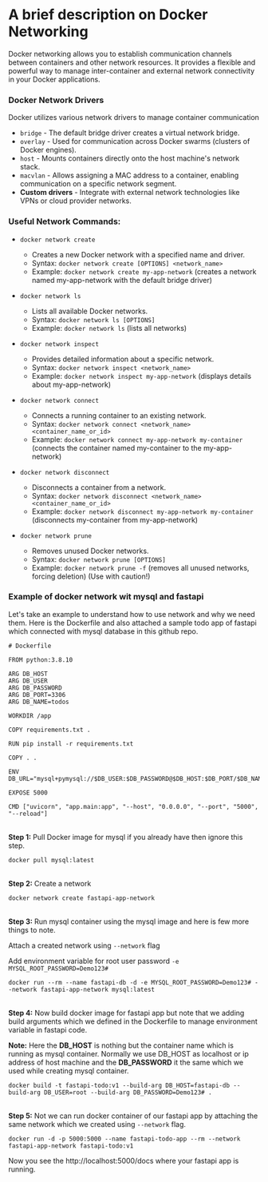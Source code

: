 # A brief description on Docker Networking

Docker networking allows you to establish communication channels between containers and other network resources. It provides a flexible and powerful way to manage inter-container and external network connectivity in your Docker applications.

### Docker Network Drivers
Docker utilizes various network drivers to manage container communication

- `bridge` - The default bridge driver creates a virtual network bridge.
- `overlay` - Used for communication across Docker swarms (clusters of Docker engines).
- `host` - Mounts containers directly onto the host machine's network stack.
- `macvlan` - Allows assigning a MAC address to a container, enabling communication on a specific network segment.
- **Custom drivers** - Integrate with external network technologies like VPNs or cloud provider networks.


### Useful Network Commands:

- `docker network create`
    - Creates a new Docker network with a specified name and driver.
    - Syntax: `docker network create [OPTIONS] <network_name>`
    - Example: `docker network create my-app-network` (creates a network named my-app-network with the default bridge driver)

- `docker network ls`
    - Lists all available Docker networks.
    - Syntax: `docker network ls [OPTIONS]`
    - Example: `docker network ls` (lists all networks)

- `docker network inspect`
    - Provides detailed information about a specific network.
    - Syntax: `docker network inspect <network_name>`
    - Example: `docker network inspect my-app-network` (displays details about my-app-network)

- `docker network connect`
    - Connects a running container to an existing network.
    - Syntax: `docker network connect <network_name> <container_name_or_id>`
    - Example: `docker network connect my-app-network my-container` (connects the container named my-container to the my-app-network)

- `docker network disconnect`
    - Disconnects a container from a network.
    - Syntax: `docker network disconnect <network_name> <container_name_or_id>`
    - Example: `docker network disconnect my-app-network my-container` (disconnects my-container from my-app-network)

- `docker network prune`
    - Removes unused Docker networks.
    - Syntax: `docker network prune [OPTIONS]`
    - Example: `docker network prune -f` (removes all unused networks, forcing deletion) (Use with caution!)


### Example of docker network wit mysql and fastapi

Let's take an example to understand how to use network and why we need them.
Here is the Dockerfile and also attached a sample todo app of fastapi which connected with mysql database in this github repo.

```
# Dockerfile

FROM python:3.8.10

ARG DB_HOST
ARG DB_USER
ARG DB_PASSWORD 
ARG DB_PORT=3306
ARG DB_NAME=todos

WORKDIR /app

COPY requirements.txt .

RUN pip install -r requirements.txt

COPY . .

ENV DB_URL="mysql+pymysql://$DB_USER:$DB_PASSWORD@$DB_HOST:$DB_PORT/$DB_NAME"

EXPOSE 5000

CMD ["uvicorn", "app.main:app", "--host", "0.0.0.0", "--port", "5000", "--reload"]
```

\
**Step 1:** Pull Docker image for mysql if you already have then ignore this step.
```
docker pull mysql:latest
```
\
**Step 2:** Create a network
```
docker network create fastapi-app-network
```
\
**Step 3:** Run mysql container using the mysql image and here is few more things to note.

Attach a created network using `--network` flag

Add environment variable for root user password `-e MYSQL_ROOT_PASSWORD=Demo123#`

```
docker run --rm --name fastapi-db -d -e MYSQL_ROOT_PASSWORD=Demo123# --network fastapi-app-network mysql:latest
```
\
**Step 4:** Now build docker image for fastapi app but note that we adding build arguments which we defined in the Dockerfile to manage environment variable in fastapi code.

**Note:** Here the **DB_HOST** is nothing but the container name which is running as mysql container. Normally we use DB_HOST as localhost or ip address of host machine and the **DB_PASSWORD** it the same which we used while creating mysql container.

```
docker build -t fastapi-todo:v1 --build-arg DB_HOST=fastapi-db --build-arg DB_USER=root --build-arg DB_PASSWORD=Demo123# .
```

\
**Step 5:** Not we can run docker container of our fastapi app by attaching the same network which we created using `--network` flag.
```
docker run -d -p 5000:5000 --name fastapi-todo-app --rm --network fastapi-app-network fastapi-todo:v1
```

Now you see the http://localhost:5000/docs where your fastapi app is running.
